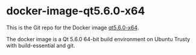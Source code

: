 # docker-image-qt5.6.0-x64
This is the Git repo for the Docker image [qt5.6.0-x64](https://hub.docker.com/r/icsinc/qt5.6.0-x64/).

The docker image is a Qt 5.6.0 64-bit build environment on Ubuntu Trusty with build-essential and git.
